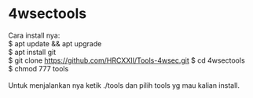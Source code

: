 # 4wsectools

Cara install nya: <br>
$ apt update && apt upgrade <br>
$ apt install git <br>
$ git clone https://github.com/HRCXXII/Tools-4wsec.git
$ cd 4wsectools <br>
$ chmod 777 tools <br>
<br>
Untuk menjalankan nya ketik ./tools dan pilih tools yg mau kalian install.
